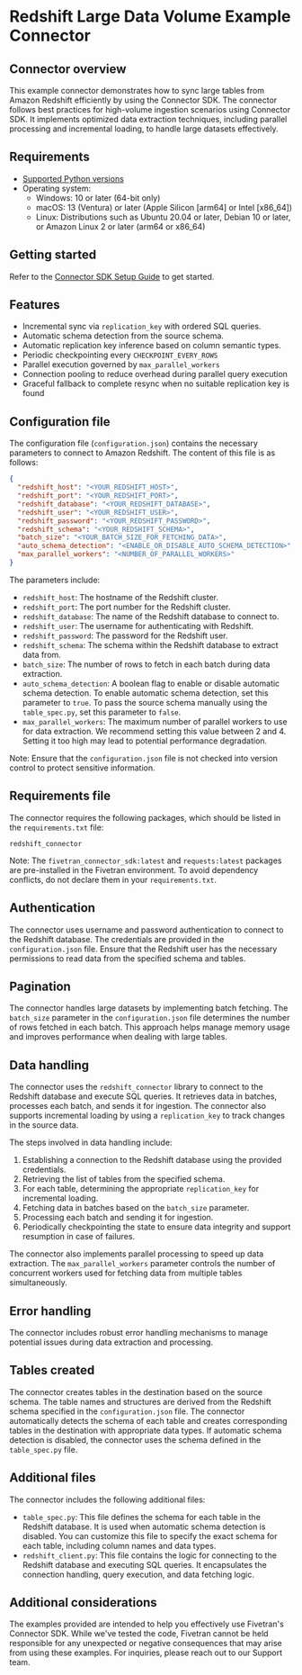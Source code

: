 # Redshift Large Data Volume Example Connector

## Connector overview
This example connector demonstrates how to sync large tables from Amazon Redshift efficiently by using the Connector SDK. The connector follows best practices for high-volume ingestion scenarios using Connector SDK. It implements optimized data extraction techniques, including parallel processing and incremental loading, to handle large datasets effectively.


## Requirements
- [Supported Python versions](https://github.com/fivetran/fivetran_connector_sdk/blob/main/README.md#requirements)   
- Operating system:
  - Windows: 10 or later (64-bit only)
  - macOS: 13 (Ventura) or later (Apple Silicon [arm64] or Intel [x86_64])
  - Linux: Distributions such as Ubuntu 20.04 or later, Debian 10 or later, or Amazon Linux 2 or later (arm64 or x86_64)

## Getting started
Refer to the [Connector SDK Setup Guide](https://fivetran.com/docs/connectors/connector-sdk/setup-guide) to get started.


## Features
- Incremental sync via `replication_key` with ordered SQL queries.
- Automatic schema detection from the source schema.
- Automatic replication key inference based on column semantic types.
- Periodic checkpointing every `CHECKPOINT_EVERY_ROWS`
- Parallel execution governed by `max_parallel_workers`
- Connection pooling to reduce overhead during parallel query execution
- Graceful fallback to complete resync when no suitable replication key is found


## Configuration file
The configuration file (`configuration.json`) contains the necessary parameters to connect to Amazon Redshift. The content of this file is as follows:

```json
{
  "redshift_host": "<YOUR_REDSHIFT_HOST>",
  "redshift_port": "<YOUR_REDSHIFT_PORT>",
  "redshift_database": "<YOUR_REDSHIFT_DATABASE>",
  "redshift_user": "<YOUR_REDSHIFT_USER>",
  "redshift_password": "<YOUR_REDSHIFT_PASSWORD>",
  "redshift_schema": "<YOUR_REDSHIFT_SCHEMA>",
  "batch_size": "<YOUR_BATCH_SIZE_FOR_FETCHING_DATA>",
  "auto_schema_detection": "<ENABLE_OR_DISABLE_AUTO_SCHEMA_DETECTION>",
  "max_parallel_workers": "<NUMBER_OF_PARALLEL_WORKERS>"
}
```
The parameters include:
- `redshift_host`: The hostname of the Redshift cluster.
- `redshift_port`: The port number for the Redshift cluster.
- `redshift_database`: The name of the Redshift database to connect to.
- `redshift_user`: The username for authenticating with Redshift.
- `redshift_password`: The password for the Redshift user.
- `redshift_schema`: The schema within the Redshift database to extract data from.
- `batch_size`: The number of rows to fetch in each batch during data extraction.
- `auto_schema_detection`: A boolean flag to enable or disable automatic schema detection. To enable automatic schema detection, set this parameter to `true`. To pass the source schema manually using the `table_spec.py`, set this parameter to `false`.
- `max_parallel_workers`: The maximum number of parallel workers to use for data extraction. We recommend setting this value between 2 and 4. Setting it too high may lead to potential performance degradation.

Note: Ensure that the `configuration.json` file is not checked into version control to protect sensitive information.


## Requirements file
The connector requires the following packages, which should be listed in the `requirements.txt` file:

```
redshift_connector
```

Note: The `fivetran_connector_sdk:latest` and `requests:latest` packages are pre-installed in the Fivetran environment. To avoid dependency conflicts, do not declare them in your `requirements.txt`.


## Authentication
The connector uses username and password authentication to connect to the Redshift database. The credentials are provided in the `configuration.json` file. Ensure that the Redshift user has the necessary permissions to read data from the specified schema and tables.


## Pagination
The connector handles large datasets by implementing batch fetching. The `batch_size` parameter in the `configuration.json` file determines the number of rows fetched in each batch. This approach helps manage memory usage and improves performance when dealing with large tables.


## Data handling
The connector uses the `redshift_connector` library to connect to the Redshift database and execute SQL queries. It retrieves data in batches, processes each batch, and sends it for ingestion. The connector also supports incremental loading by using a `replication_key` to track changes in the source data.

The steps involved in data handling include:
1. Establishing a connection to the Redshift database using the provided credentials.
2. Retrieving the list of tables from the specified schema.
3. For each table, determining the appropriate `replication_key` for incremental loading.
4. Fetching data in batches based on the `batch_size` parameter.
5. Processing each batch and sending it for ingestion.
6. Periodically checkpointing the state to ensure data integrity and support resumption in case of failures.

The connector also implements parallel processing to speed up data extraction. The `max_parallel_workers` parameter controls the number of concurrent workers used for fetching data from multiple tables simultaneously.


## Error handling
The connector includes robust error handling mechanisms to manage potential issues during data extraction and processing.


## Tables created
The connector creates tables in the destination based on the source schema. The table names and structures are derived from the Redshift schema specified in the `configuration.json` file. The connector automatically detects the schema of each table and creates corresponding tables in the destination with appropriate data types. If automatic schema detection is disabled, the connector uses the schema defined in the `table_spec.py` file.


## Additional files
The connector includes the following additional files:
- `table_spec.py`: This file defines the schema for each table in the Redshift database. It is used when automatic schema detection is disabled. You can customize this file to specify the exact schema for each table, including column names and data types.
- `redshift_client.py`: This file contains the logic for connecting to the Redshift database and executing SQL queries. It encapsulates the connection handling, query execution, and data fetching logic.


## Additional considerations
The examples provided are intended to help you effectively use Fivetran's Connector SDK. While we've tested the code, Fivetran cannot be held responsible for any unexpected or negative consequences that may arise from using these examples. For inquiries, please reach out to our Support team.
